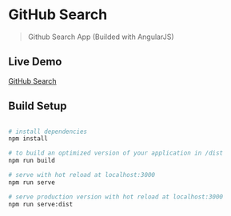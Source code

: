 # GitHub Search

> Github Search App (Builded with AngularJS)

## Live Demo
[GitHub Search](https://dist-lqjnzoamtj.now.sh/)

## Build Setup

``` bash

# install dependencies
npm install

# to build an optimized version of your application in /dist
npm run build

# serve with hot reload at localhost:3000
npm run serve

# serve production version with hot reload at localhost:3000
npm run serve:dist

```

